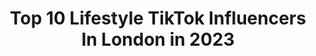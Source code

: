 ---
title: Top 10 Lifestyle TikTok Influencers In London in 2023
description: >-
  Find top lifestyle TikTok influencers in London in 2023. Most popular hashtags: #fyp #london #foryou #foryoupage.
platform: TikTok
hits: 31
text_top: See the most popular TikTok influencers on inBeat.
text_bottom: Our search engine holds 31 TikTok influencers like this in London, United Kingdom for you to pitch.
profiles:
  - username: "izzykatee"
    fullname: >-
      was: fl0werch1ld
    bio: >-
      changed name.. again ;)
    location: "United Kingdom"
    followers: 7156
    engagement: 3204
    commentsToLikes: 0.101521
    id: cka6r6h7jqbsh0i780xzv35eu
    verified: false
    hashtags: "#mylife, #uk, #glossier, #vlog"
  - username: "happymultani1"
    fullname: >-
      Happy Multani
    bio: >-
      SINGH👳🏻♂️TRUCKIE 🚚 🎂 14 OCT 🇵🇹🛫 🛬🇬🇧
    location: "United Kingdom"
    followers: 4461
    engagement: 801
    commentsToLikes: 0.043169
    id: ck80oc899gqrn0j78vig5hftb
    verified: false
    hashtags: "#hifination, #justforfun, #holidayszn, #tiktokuk"
  - username: "leefys_lifestyle"
    fullname: >-
      Leefy 🍂
    bio: >-
      🇮🇳 🇬🇧 L E E F Y 🇰🇷🇱🇰 📍: 🇬🇧 | 20 Follow my IG CEO of HUGS 🤗
    location: "United Kingdom"
    followers: 137800
    engagement: 970
    commentsToLikes: 0.022134
    id: ck8adc7bu51zh0j78al2sloce
    verified: false
    hashtags: "#koreanbbqlondon, #fyp, #foryou, #indian"
  - username: "dilmatharu"
    fullname: >-
      Dil Matharu
    bio: >-
      Make up Artist - INSTA & YOUTUBE CLICK ⬆️ 🇬🇧
    location: "United Kingdom"
    followers: 27200
    engagement: 430
    commentsToLikes: 0.062303
    id: ckbf8g56jz1d70j2385slkd8q
    verified: false
    hashtags: "#dilmatharubeauty, #sikhbrides, #malemua, #makeupartist"
  - username: "paulinagrabowska_"
    fullname: >-
      Paulina 
    bio: >-
      Hi all! Hope you like the videos and if you do follow my journey on my Instagram
    location: "United Kingdom"
    followers: 25100
    engagement: 1092
    commentsToLikes: 0.049361
    id: ckbkxiuy4tkxy0j23dc8lvtvh
    verified: false
    hashtags: "#ukblogger, #tiktok, #londonstyle, #uk"
  - username: "skinnydiplondon"
    fullname: >-
      skinnydiplondon
    bio: >-
      Lifestyle brand like no other. Designed in London 💕
    location: "United Kingdom"
    followers: 27800
    engagement: 1982
    commentsToLikes: 0.023842
    id: ckavl8u9quiov0j23bge9dzqi
    verified: true
    hashtags: "#bts, #viral, #fyp, #skinnydiplondon"
  - username: "lifestyle.maddy"
    fullname: >-
      maddy🤍
    bio: >-
      blm! GO FOLLOW MY INSTAGRAM! <3 biz- lifestyle.maddyy@gmail.com
    location: "United Kingdom"
    followers: 123400
    engagement: 2273
    commentsToLikes: 0.058750
    id: ckcv44if9opyg0j23k3p2peh0
    verified: false
    hashtags: "#summer, #morning, #uk, #fyp"
  - username: "jululululiet"
    fullname: >-
      juliet
    bio: >-
      19 london julululiet@milne.cc
    location: "United Kingdom"
    followers: 20200
    engagement: 1718
    commentsToLikes: 0.023829
    id: ck9f9rcbh82l00j78t6wrjgau
    verified: false
    hashtags: "#travel, #fyp, #tiktoklondon, #secretlondon"
  - username: "luxuryliving"
    fullname: >-
      The Luxury Living
    bio: >-
      The luxury lifestyle platform 📽 All original content 🤭
    location: "United Kingdom"
    followers: 372500
    engagement: 808
    commentsToLikes: 0.014466
    id: ckan17dh4u2xm0i78asnhe819
    verified: false
    hashtags: "#luxuryliving, #carsoftiktok, #foryou, #penthouse"
  - username: "lifestyle_lily7"
    fullname: >-
      Lifestyle_lily7
    bio: >-
      🇫🇷 🇬🇫 girl living in 🇬🇧 Here for fun 💃🏾🍾🎉 IG : lifestyle_lily
    location: "United Kingdom"
    followers: 3400
    engagement: 946
    commentsToLikes: 0.029928
    id: ckamm3wgfyu520i78jcuu7rpf
    verified: false
    hashtags: "#foryoupage, #foryou, #fyp, #houseoftiktok"
---